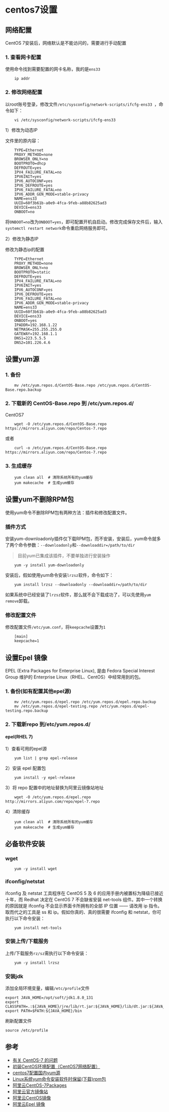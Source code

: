 # centos7设置

## 网络配置

CentOS 7安装后，网络默认是不能访问的，需要进行手动配置

### 1. 查看网卡配置

使用命令找到需要配置的网卡名称，我的是`ens33`

```shell
    ip addr
```

### 2. 修改网络配置

以root账号登录，修改文件`/etc/sysconfig/network-scripts/ifcfg-ens33 `，命令如下：

```shell
    vi /etc/sysconfig/network-scripts/ifcfg-ens33
```

1）修改为动态IP

文件里的原内容：

```properties
    TYPE=Ethernet
    PROXY_METHOD=none
    BROWSER_ONLY=no
    BOOTPROTO=dhcp
    DEFROUTE=yes
    IPV4_FAILURE_FATAL=no
    IPV6INIT=yes
    IPV6_AUTOCONF=yes
    IPV6_DEFROUTE=yes
    IPV6_FAILURE_FATAL=no
    IPV6_ADDR_GEN_MODE=stable-privacy
    NAME=ens33
    UUID=60f3b61b-a0e9-4fca-9feb-a88b82625ad3
    DEVICE=ens33
    ONBOOT=no
```

将`ONBOOT=no`改为`ONBOOT=yes`，即可配置开机自启动。修改完成保存文件后，输入`systemctl restart network`命令重启网络服务即可。

2）修改为静态IP

修改为静态ip的配置

```properties
    TYPE=Ethernet
    PROXY_METHOD=none
    BROWSER_ONLY=no
    BOOTPROTO=static
    DEFROUTE=yes
    IPV4_FAILURE_FATAL=no
    IPV6INIT=yes
    IPV6_AUTOCONF=yes
    IPV6_DEFROUTE=yes
    IPV6_FAILURE_FATAL=no
    IPV6_ADDR_GEN_MODE=stable-privacy
    NAME=ens33
    UUID=60f3b61b-a0e9-4fca-9feb-a88b82625ad3
    DEVICE=ens33
    ONBOOT=yes
    IPADDR=192.168.1.22
    NETMASK=255.255.255.0
    GATEWAY=192.168.1.1
    DNS1=223.5.5.5
    DNS2=101.226.4.6
```

## 设置yum源

### 1. 备份

```shell
    mv /etc/yum.repos.d/CentOS-Base.repo /etc/yum.repos.d/CentOS-Base.repo.backup
```

### 2. 下载新的 CentOS-Base.repo 到 /etc/yum.repos.d/

CentOS7

```shell
    wget -O /etc/yum.repos.d/CentOS-Base.repo https://mirrors.aliyun.com/repo/Centos-7.repo
```

或者

```shell
    curl -o /etc/yum.repos.d/CentOS-Base.repo https://mirrors.aliyun.com/repo/Centos-7.repo
```

### 3. 生成缓存

```shell
    yum clean all  # 清除系统所有的yum缓存
    yum makecache  # 生成yum缓存
```

## 设置yum不删除RPM包

使用yum命令不删除RPM包有两种方法：插件和修改配置文件。

### 插件方式

安装yum-downloadonly插件仅下载RPM包，而不安装，安装后，yum命令就多了两个命令参数：`--downloadonly`和`--downloaddir=/path/to/dir`
> 目前yum已集成该插件，不要单独进行安装操作

```shell
    yum -y install yum-downloadonly
```

安装后，假如使用yum命令安装`lrzsz`软件，命令如下：

```shell
    yum install lrzsz --downloadonly --downloaddir=/path/to/dir
```

如果系统中已经安装了`lrzsz`软件，那么就不会下载成功了，可以先使用`yum remove`卸载。

### 修改配置文件

修改配置文件`/etc/yum.conf`，将`keepcache`设置为`1`

```properties
    [main]
    keepcache=1
```

## 设置Epel 镜像

EPEL (Extra Packages for Enterprise Linux), 是由 Fedora Special Interest Group 维护的 Enterprise Linux（RHEL、CentOS）中经常用到的包。

### 1. 备份(如有配置其他epel源)

```shell
    mv /etc/yum.repos.d/epel.repo /etc/yum.repos.d/epel.repo.backup
    mv /etc/yum.repos.d/epel-testing.repo /etc/yum.repos.d/epel-testing.repo.backup
```

### 2. 下载新repo 到/etc/yum.repos.d/

#### epel(RHEL 7)

1）查看可用的epel源

```shell
    yum list | grep epel-release
```

2）安装 epel 配置包

```shell
    yum install -y epel-release
```

3）将 repo 配置中的地址替换为阿里云镜像站地址

```shell
    wget -O /etc/yum.repos.d/epel.repo http://mirrors.aliyun.com/repo/epel-7.repo
```
4）清除缓存

```shell
    yum clean all  # 清除系统所有的yum缓存
    yum makecache  # 生成yum缓存
```


## 必备软件安装

### wget

```shell
    yum -y install wget
```

### ifconfig/netstat

ifconfig 及 netstat 工具程序在 CentOS 5 及 6 的应用手册内被置标为降级已接近十年，而 Redhat 决定在 CentOS 7 不会缺省安装 net-tools 组件。其中一个转换的原因就是 ifconfig 不会显示界面卡所拥有的全部 IP 位置 —— 请改用 ip 指令。取而代之的工具是 ss 和 ip。假如你真的、真的很需要 ifconfig 和 netstat，你可执行以下命令安装：

```shell
    yum install net-tools
```

### 安装上传/下载服务

上传/下载服务`rz/sz`需执行以下命令安装：

```shell
    yum -y install lrzsz
```

### 安装jdk

添加全局环境变量，编辑`/etc/profile`文件

```
export JAVA_HOME=/opt/soft/jdk1.8.0_131
export CLASSPATH=.:${JAVA_HOME}/jre/lib/rt.jar:${JAVA_HOME}/lib/dt.jar:${JAVA_HOME}/lib/tools.jar
export PATH=$PATH:${JAVA_HOME}/bin
```

刷新配置文件

```
source /etc/profile
```

## 参考

- [有关 CentOS-7 的问题](https://wiki.centos.org/zh/FAQ/CentOS7)
- [初装CentOS环境配置（CentOS7网络配置）](https://blog.csdn.net/loveyou388i/article/details/80797629)
- [centos7配置国内yum源](https://xiaojin21cen.blog.csdn.net/article/details/84726193)
- [Linux系统yum命令安装软件时保留(下载)rpm包](https://zhangge.net/4222.html)
- [阿里云CentOS-7Packages](https://mirrors.aliyun.com/centos/7/os/x86_64/Packages/)
- [阿里云官方镜像站](https://developer.aliyun.com/mirror/)
- [阿里云CentOS镜像](https://developer.aliyun.com/mirror/centos?spm=a2c6h.13651102.0.0.3e221b11QdYsDh)
- [阿里云Epel 镜像](https://developer.aliyun.com/mirror/epel?spm=a2c6h.13651102.0.0.1cb31b11kba1ZE)
